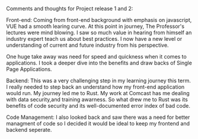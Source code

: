 Comments and thoughts for Project release 1 and 2:

Front-end:
Coming from front-end background with emphasis on javascript, VUE had a smooth learing curve. At this point in journey, The Professor's lectures were mind blowing. I saw so much value in hearing from himself an industry expert teach us about best practices. I now have a new level or understanding of current and future industry from his perspective. 

One huge take away was need for speed and quickness when it comes to applications. I took a deeper dive into the benefits and draw backs of Single Page Applications.


Backend:
This was a very challenging step in my learning journey this term. I really needed to step back an understand how my front-end application would run. 
My journey led me to Rust. My work at Comcast has me dealing with data security,and training awarness. So what drew me to Rust was its benefits of code security and its well-documented error index of bad code. 

Code Management:
I also looked back and saw there was a need for better managment of code so I decided it would be ideal to keep my frontend and backend seperate.

